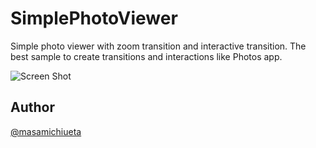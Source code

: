 # SimplePhotoViewer
Simple photo viewer with zoom transition and interactive transition.
The best sample to create transitions and interactions like Photos app.

![Screen Shot](https://github.com/micchyboy1023/SimplePhotoViewer/blob/master/simplephotoviewer.gif)

## Author
[@masamichiueta](https://twitter.com/masamichiueta)
